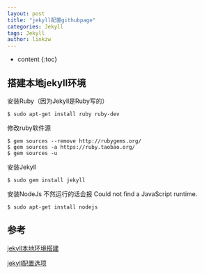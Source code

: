 ```yaml
---
layout: post
title: "jekyll配置githubpage"
categories: Jekyll
tags: Jekyll
author: linkzw
---
```


* content
{:toc}

## 搭建本地jekyll环境

安装Ruby（因为Jekyll是Ruby写的）

	$ sudo apt-get install ruby ruby-dev

修改ruby软件源

	$ gem sources --remove http://rubygems.org/
	$ gem sources -a https://ruby.taobao.org/
	$ gem sources -u

安装Jekyll

	$ sudo gem install jekyll 

安装NodeJs 不然运行的话会报 Could not find a JavaScript runtime. 

	$ sudo apt-get install nodejs


## 参考
 
[jekyll本地环境搭建](https://qiujun.me/post/jekyll-blog/)

[jekyll配置选项](https://github.com/Gaohaoyang/gaohaoyang.github.io/blob/master/README-zh-cn.md)
